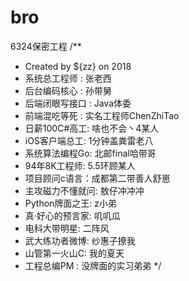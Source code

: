 # bro
6324保密工程
/**
 * Created by ${zz} on 2018
 * 系统总工程师 : 张老西
 * 后台编码核心 : 孙带舅
 * 后端闭眼写接口 : Java体委
 * 前端混吃等死 : 实名工程师ChenZhiTao
 * 日薪100C#高工: 啥也不会丶4某人
 * iOS客户端总工: 1分钟盖粪雷老八
 * 系统算法编程Go: 北邮final哈带哥
 * 94年8K工程师: 5.5环顾某人
 * 项目顾问c语言：成都第二带善人舒崽
 * 主攻磁力不懂就问: 敖仔冲冲冲
 * Python牌面之王: z小弟
 * 真·好心的预言家: 叽叽瓜
 * 电科大带明星: 二阵风
 * 武大练功者微博: 纱惠子撩我
 * 山管第一火山C: 我的夏天
 * 工程总编PM : 没牌面的实习弟弟
 */
